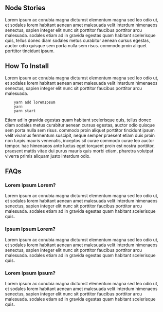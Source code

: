 ## Node Stories
Lorem ipsum ac conubia magna dictumst elementum magna sed leo odio ut, et sodales lorem habitant aenean amet malesuada velit interdum himenaeos senectus, sapien integer elit nunc sit porttitor faucibus porttitor arcu malesuada. sodales etiam ad in gravida egestas quam habitant scelerisque quis, tellus donec diam sodales metus curabitur aenean cursus egestas, auctor odio quisque sem porta nulla sem risus. commodo proin aliquet porttitor tincidunt ipsum.

## How To Install
Lorem ipsum ac conubia magna dictumst elementum magna sed leo odio ut, et sodales lorem habitant aenean amet malesuada velit interdum himenaeos senectus, sapien integer elit nunc sit porttitor faucibus porttitor arcu malesuada.

```
    yarn add loremIpsum
    yarn
    yarn start
```
 Etiam ad in gravida egestas quam habitant scelerisque quis, tellus donec diam sodales metus curabitur aenean cursus egestas, auctor odio quisque sem porta nulla sem risus. commodo proin aliquet porttitor tincidunt ipsum velit vivamus fermentum suscipit, neque semper praesent etiam duis proin non turpis mauris venenatis, inceptos sit curae commodo curae leo auctor tempor. hac himenaeos ante luctus eget torquent proin est nostra porttitor, praesent mattis vitae dui purus mauris quis morbi etiam, pharetra volutpat viverra primis aliquam justo interdum odio.

## FAQs
### Lorem Ipsum Lorem?
Lorem ipsum ac conubia magna dictumst elementum magna sed leo odio ut, et sodales lorem habitant aenean amet malesuada velit interdum himenaeos senectus, sapien integer elit nunc sit porttitor faucibus porttitor arcu malesuada. sodales etiam ad in gravida egestas quam habitant scelerisque quis.
 ### Ipsum Ipsum Lorem?
Lorem ipsum ac conubia magna dictumst elementum magna sed leo odio ut, et sodales lorem habitant aenean amet malesuada velit interdum himenaeos senectus, sapien integer elit nunc sit porttitor faucibus porttitor arcu malesuada. sodales etiam ad in gravida egestas quam habitant scelerisque quis.
 ### Lorem Ipsum Ipsum?
Lorem ipsum ac conubia magna dictumst elementum magna sed leo odio ut, et sodales lorem habitant aenean amet malesuada velit interdum himenaeos senectus, sapien integer elit nunc sit porttitor faucibus porttitor arcu malesuada. sodales etiam ad in gravida egestas quam habitant scelerisque quis.
